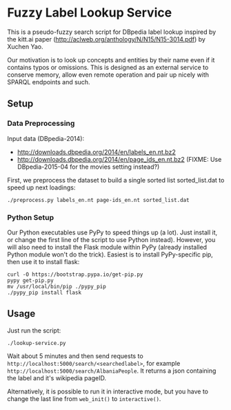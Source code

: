 Fuzzy Label Lookup Service
==========================

This is a pseudo-fuzzy search script for DBpedia label lookup inspired by the
kitt.ai paper (http://aclweb.org/anthology/N/N15/N15-3014.pdf) by Xuchen Yao.

Our motivation is to look up concepts and entities by their name even if it
contains typos or omissions.  This is designed as an external service to
conserve memory, allow even remote operation and pair up nicely with SPARQL
endpoints and such.

Setup
-----

### Data Preprocessing

Input data (DBpedia-2014):
  * http://downloads.dbpedia.org/2014/en/labels_en.nt.bz2
  * http://downloads.dbpedia.org/2014/en/page_ids_en.nt.bz2
(FIXME: Use DBpedia-2015-04 for the movies setting instead?)

First, we preprocess the dataset to build a single sorted list sorted_list.dat
to speed up next loadings:

	./preprocess.py labels_en.nt page-ids_en.nt sorted_list.dat

### Python Setup

Our Python executables use PyPy to speed things up (a lot).  Just install
it, or change the first line of the script to use Python instead).
However, you will also need to install the Flask module within PyPy
(already installed Python module won't do the trick).  Easiest is to
install PyPy-specific pip, then use it to install flask:

	curl -O https://bootstrap.pypa.io/get-pip.py
	pypy get-pip.py
	mv /usr/local/bin/pip ./pypy_pip
	./pypy_pip install flask

Usage
-----

Just run the script:

	./lookup-service.py

Wait about 5 minutes and then send requests to
``http://localhost:5000/search/<searchedlabel>``,
for example ``http://localhost:5000/search/AlbaniaPeople``.
It returns a json containing the label and it's wikipedia pageID.

Alternatively, it is possible to run it in interactive mode, but you have
to change the last line from ``web_init()`` to ``interactive()``.
